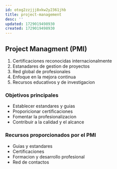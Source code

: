 ```yaml
---
id: otog2zzjjj8xkw2y2361jhb
title: project-management
desc: ''
updated: 1729019498930
created: 1729019498930
---
```

## Project Managment (PMI)
1. Certificaciones reconocidas internacionalmente
2. Estanadares de gestion de proyectos
3. Red global de profesionales
4. Enfoque en la mejora continua
5. Recursos educativos y de investigacion

### Objetivos principales
- Establecer estandares y guias
- Proporicionar certificaciones
- Fomentar la profesionalizacion
- Contribuir a la calidad y el alcance

### Recursos proporcionados por el PMI
- Guias y estandares
- Certificaciones
- Formacion y desarrollo profesional
- Red de contactos

